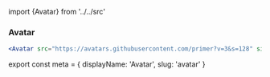 import {Avatar} from '../../src'


### Avatar
```.jsx
<Avatar src="https://avatars.githubusercontent.com/primer?v=3&s=128" size={128} username="primer" />
```


export const meta = {
  displayName: 'Avatar',
  slug: 'avatar'
}

